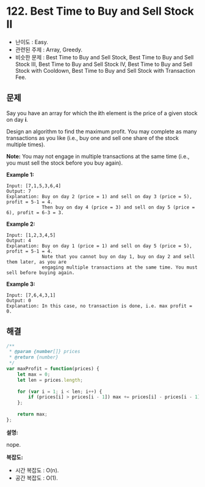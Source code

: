 # 122. Best Time to Buy and Sell Stock II

- 난이도 : Easy.
- 관련된 주제 : Array, Greedy.
- 비슷한 문제 : Best Time to Buy and Sell Stock, Best Time to Buy and Sell Stock III, Best Time to Buy and Sell Stock IV, Best Time to Buy and Sell Stock with Cooldown, Best Time to Buy and Sell Stock with Transaction Fee.

## 문제

Say you have an array for which the **i**th element is the price of a given stock on day **i**.

Design an algorithm to find the maximum profit. You may complete as many transactions as you like (i.e., buy one and sell one share of the stock multiple times).

**Note:** You may not engage in multiple transactions at the same time (i.e., you must sell the stock before you buy again).

**Example 1:**

```
Input: [7,1,5,3,6,4]
Output: 7
Explanation: Buy on day 2 (price = 1) and sell on day 3 (price = 5), profit = 5-1 = 4.
             Then buy on day 4 (price = 3) and sell on day 5 (price = 6), profit = 6-3 = 3.
```

**Example 2:**

```
Input: [1,2,3,4,5]
Output: 4
Explanation: Buy on day 1 (price = 1) and sell on day 5 (price = 5), profit = 5-1 = 4.
             Note that you cannot buy on day 1, buy on day 2 and sell them later, as you are
             engaging multiple transactions at the same time. You must sell before buying again.
```

**Example 3:**

```
Input: [7,6,4,3,1]
Output: 0
Explanation: In this case, no transaction is done, i.e. max profit = 0.
```

## 해결

```javascript
/**
 * @param {number[]} prices
 * @return {number}
 */
var maxProfit = function(prices) {
    let max = 0;
    let len = prices.length;
  
    for (var i = 1; i < len; i++) {
        if (prices[i] > prices[i - 1]) max += prices[i] - prices[i - 1];
    };
    
    return max;
};
```

**설명:**

nope.

**복잡도:**

- 시간 복잡도 : O(n).
- 공간 복잡도 : O(1).